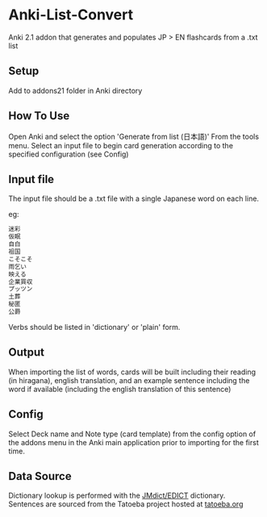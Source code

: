 # Anki-List-Convert
Anki 2.1 addon that generates and populates JP > EN flashcards from a .txt list

## Setup

Add to addons21 folder in Anki directory

## How To Use

Open Anki and select the option 'Generate from list (日本語)' From the tools menu.
Select an input file to begin card generation according to the specified configuration (see Config)

## Input file

The input file should be a .txt file with a single Japanese word on each line.

eg:

``` txt
迷彩
仮眠
自白
祖国
こそこそ
雨乞い
映える
企業買収
プッツン
土葬
秘匿
公爵
```
Verbs should be listed in 'dictionary' or 'plain' form. 

## Output

When importing the list of words, cards will be built including their reading (in hiragana), english translation, and an example sentence including the word if available (including the english translation of this sentence)

## Config

Select Deck name and Note type (card template) from the config option of the addons menu in the Anki main application prior to importing for the first time.

## Data Source

Dictionary lookup is performed with the [JMdict/EDICT](http://www.edrdg.org/wiki/index.php/JMdict-EDICT_Dictionary_Project) dictionary.  
Sentences are sourced from the Tatoeba project hosted at [tatoeba.org](https://tatoeba.org)


